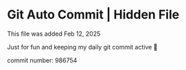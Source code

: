 # Git Auto Commit | Hidden File

This file was added Feb 12, 2025

Just for fun and keeping my daily git commit active 🤪

commit number: 986754
